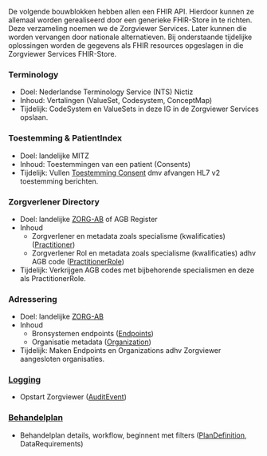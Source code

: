 De volgende bouwblokken hebben allen een FHIR API. Hierdoor kunnen ze allemaal worden gerealiseerd door een generieke FHIR-Store in te richten. Deze verzameling noemen we de Zorgviewer Services. Later kunnen die worden vervangen door nationale alternatieven. Bij onderstaande tijdelijke oplossingen worden de gegevens als FHIR resources opgeslagen in die Zorgviewer Services FHIR-Store.

### Terminology

* Doel: Nederlandse Terminology Service (NTS) Nictiz
* Inhoud: Vertalingen (ValueSet, Codesystem, ConceptMap)
* Tijdelijk: CodeSystem en ValueSets in deze IG in de Zorgviewer Services opslaan.

### Toestemming & PatientIndex

* Doel: landelijke MITZ
* Inhoud: Toestemmingen van een patient (Consents)
* Tijdelijk: Vullen [Toestemming Consent](StructureDefinition-ToestemmingConsent) dmv afvangen HL7 v2 toestemming berichten.

### Zorgverlener Directory

* Doel: landelijke [ZORG-AB](https://www.vzvz.nl/diensten/gemeenschappelijke-diensten/zorg-ab/releases) of AGB Register
* Inhoud
    * Zorgverlener en metadata zoals specialisme (kwalificaties) ([Practitioner](StructureDefinition-Practitioner.html))
    * Zorgverlener Rol en metadata zoals specialisme (kwalificaties) adhv AGB code ([PractitionerRole](StructureDefinition-PractitionerRole.html))
* Tijdelijk: Verkrijgen AGB codes met bijbehorende specialismen en deze als PractitionerRole.

### Adressering

* Doel: landelijke [ZORG-AB](https://www.vzvz.nl/diensten/gemeenschappelijke-diensten/zorg-ab/releases)
* Inhoud
    * Bronsystemen endpoints ([Endpoints](StructureDefinition-Endpoint.html))
    * Organisatie metadata ([Organization](StructureDefinition-Organization.html))
* Tijdelijk: Maken Endpoints en Organizations adhv Zorgviewer aangesloten organisaties.

### [Logging](CapabilityStatement-Logging.html)

* Opstart Zorgviewer ([AuditEvent](StructureDefinition-AuditEvent.html))

### [Behandelplan](CapabilityStatement-Behandelplan.html)

* Behandelplan details, workflow, beginnent met filters ([PlanDefinition](StructureDefinition-PlanDefinition.html), DataRequirements)